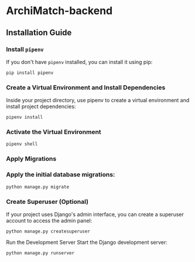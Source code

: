 # ArchiMatch-backend

## Installation Guide

### Install `pipenv`

If you don't have `pipenv` installed, you can install it using pip:

`pip install pipenv`

### Create a Virtual Environment and Install Dependencies

Inside your project directory, use pipenv to create a virtual environment and install project dependencies:

`pipenv install`

### Activate the Virtual Environment

`pipenv shell`

### Apply Migrations

### Apply the initial database migrations:

`python manage.py migrate`

### Create Superuser (Optional)

If your project uses Django's admin interface, you can create a superuser account to access the admin panel:

`python manage.py createsuperuser`

Run the Development Server
Start the Django development server:

`python manage.py runserver`
